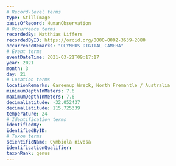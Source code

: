 ```yaml
---
# Record-level terms
type: StillImage
basisOfRecord: HumanObservation
# Occurrence terms
recordedBy: Matthias Liffers
recordedByID: https://orcid.org/0000-0002-3639-2080
occurrenceRemarks: "OLYMPUS DIGITAL CAMERA"
# Event terms
eventDateTime: 2021-03-21T09:17:17
year: 2021
month: 3
day: 21
# Location terms
locationRemarks: Gareenup Wreck, North Fremantle / Australia
minimumDepthInMeters: 7.6
maximumDepthInMeters: 7.6
decimalLatitude: -32.052437
decimalLatitude: 115.725339
temperature: 24
# Identification terms
identifiedBy: 
identifiedByID: 
# Taxon terms
scientificName: Cymbiola nivosa
identificationQualifier: 
taxonRank: genus
---
```

